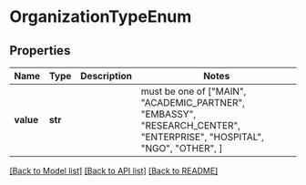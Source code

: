 # OrganizationTypeEnum


## Properties
Name | Type | Description | Notes
------------ | ------------- | ------------- | -------------
**value** | **str** |  |  must be one of ["MAIN", "ACADEMIC_PARTNER", "EMBASSY", "RESEARCH_CENTER", "ENTERPRISE", "HOSPITAL", "NGO", "OTHER", ]

[[Back to Model list]](../README.md#documentation-for-models) [[Back to API list]](../README.md#documentation-for-api-endpoints) [[Back to README]](../README.md)



